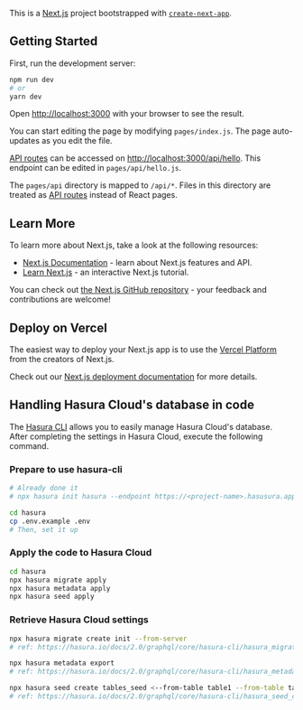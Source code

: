This is a [Next.js](https://nextjs.org/) project bootstrapped with [`create-next-app`](https://github.com/vercel/next.js/tree/canary/packages/create-next-app).

## Getting Started

First, run the development server:

```bash
npm run dev
# or
yarn dev
```

Open [http://localhost:3000](http://localhost:3000) with your browser to see the result.

You can start editing the page by modifying `pages/index.js`. The page auto-updates as you edit the file.

[API routes](https://nextjs.org/docs/api-routes/introduction) can be accessed on [http://localhost:3000/api/hello](http://localhost:3000/api/hello). This endpoint can be edited in `pages/api/hello.js`.

The `pages/api` directory is mapped to `/api/*`. Files in this directory are treated as [API routes](https://nextjs.org/docs/api-routes/introduction) instead of React pages.

## Learn More

To learn more about Next.js, take a look at the following resources:

- [Next.js Documentation](https://nextjs.org/docs) - learn about Next.js features and API.
- [Learn Next.js](https://nextjs.org/learn) - an interactive Next.js tutorial.

You can check out [the Next.js GitHub repository](https://github.com/vercel/next.js/) - your feedback and contributions are welcome!

## Deploy on Vercel

The easiest way to deploy your Next.js app is to use the [Vercel Platform](https://vercel.com/new?utm_medium=default-template&filter=next.js&utm_source=create-next-app&utm_campaign=create-next-app-readme) from the creators of Next.js.

Check out our [Next.js deployment documentation](https://nextjs.org/docs/deployment) for more details.

## Handling Hasura Cloud's database in code

The [Hasura CLI](https://hasura.io/docs/1.0/graphql/core/hasura-cli/index.html) allows you to easily manage Hasura Cloud's database.  
After completing the settings in Hasura Cloud, execute the following command.

### Prepare to use hasura-cli

```bash
# Already done it
# npx hasura init hasura --endpoint https://<project-name>.hasusura.app --admin-secret <admin-secret-key>

cd hasura
cp .env.example .env
# Then, set it up
```

### Apply the code to Hasura Cloud

```bash
cd hasura
npx hasura migrate apply
npx hasura metadata apply
npx hasura seed apply
```

### Retrieve Hasura Cloud settings

```bash
npx hasura migrate create init --from-server
# ref: https://hasura.io/docs/2.0/graphql/core/hasura-cli/hasura_migrate_create.html

npx hasura metadata export
# ref: https://hasura.io/docs/2.0/graphql/core/hasura-cli/hasura_metadata_export.html

npx hasura seed create tables_seed <--from-table table1 --from-table table2>
# ref: https://hasura.io/docs/2.0/graphql/core/hasura-cli/hasura_seed_create.html
```
